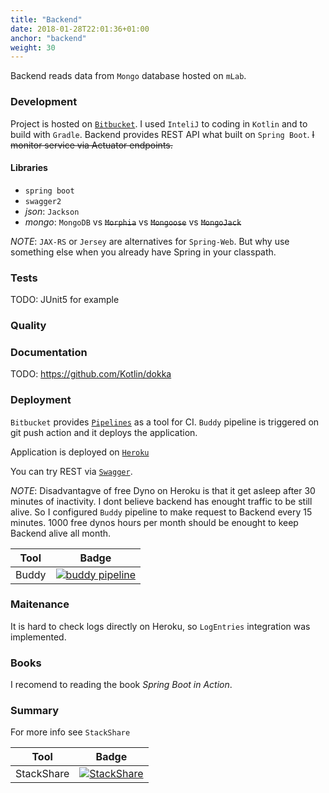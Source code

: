 ```yaml
---
title: "Backend"
date: 2018-01-28T22:01:36+01:00
anchor: "backend"
weight: 30
---
```


Backend reads data from `Mongo` database hosted on `mLab`.

### Development 

Project is hosted on [`Bitbucket`](https://bitbucket.org/frido/mvnrepo-backend/src/master/).
I used `InteliJ` to coding in `Kotlin` and to build with `Gradle`. Backend provides REST API what built on `Spring Boot`.
~~I monitor service via Actuator endpoints.~~

#### Libraries

* `spring boot`
* `swagger2`
* *json*: `Jackson`
* *mongo*: `MongoDB` vs ~~`Morphia`~~ vs ~~`Mongoose`~~ vs ~~`MongoJack`~~

*NOTE*: `JAX-RS` or `Jersey` are alternatives for `Spring-Web`. But why use something else when you already have Spring in your classpath.

### Tests

TODO: JUnit5 for example

### Quality

### Documentation

TODO: https://github.com/Kotlin/dokka

### Deployment

`Bitbucket` provides [`Pipelines`](https://bitbucket.org/frido/mvnrepo-backend/addon/pipelines/home#!/) as a tool for CI.
`Buddy` pipeline is triggered on git push action and it deploys the application.

Application is deployed on [`Heroku`](https://mvnrepo-backend.herokuapp.com/)

You can try REST via [`Swagger`](https://mvnrepo-backend.herokuapp.com/swagger-ui.html).

*NOTE*: Disadvantagve of free Dyno on Heroku is that it get asleep after 30 minutes of inactivity. I dont believe backend has enought traffic to be still alive. So I configured `Buddy` pipeline to make request to Backend every 15 minutes. 1000 free dynos hours per month should be enought to keep Backend alive all month.

| Tool | Badge |
| ---  | ---   |
| Buddy | [![buddy pipeline](https://app.buddy.works/fridrichpeter/mvnrepo-backend/pipelines/pipeline/128730/badge.svg?token=7e655371adbe49225d540916417d681bfffc656638c4af50ee9f6b6c2e1801bd "buddy pipeline")](https://app.buddy.works/fridrichpeter/mvnrepo-backend/pipelines/pipeline/128730) |

### Maitenance

It is hard to check logs directly on Heroku, so `LogEntries` integration was implemented.

### Books

I recomend to reading the book *Spring Boot in Action*.

### Summary

For more info see `StackShare`

| Tool | Badge |
| ---  | ---   |
| StackShare | [![StackShare](https://img.shields.io/badge/tech-stack-0690fa.svg?style=flat)](https://stackshare.io/frido/mvnrepo-backend) |
